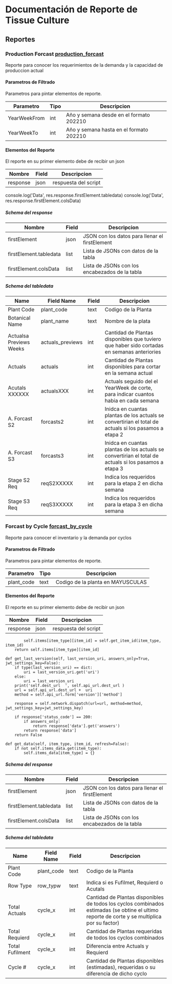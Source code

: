 
# Documentación de Reporte de Tissue Culture

## Reportes

### Production Forcast [production_forcast](https://ms.linkaform.com/servicos/tissueculture/production_forcast.html)

Reporte para conocer los requerimientos de la demanda y la capacidad de produccion actual

#### Parametros de Filtrado

Parametros para pintar elementos de reporte.

|Parametro|Tipo|Descripcion|
|---|---|---|
|YearWeekFrom|int|Año y semana desde en el formato 202210 |
|YearWeekTo|int|Año y semana hasta en el formato 202210 |

#### Elementos del Reporte


El reporte en su primer elemento debe de recibir un json

|Nombre|Field|Descripcion|
|---|---|---|
|response|json|respuesta del script|


console.log('Data', res.response.firstElement.tabledata)
console.log('Data', res.response.firstElement.colsData)

##### Schema del response

|Nombre|Field|Descripcion|
|---|---|---|
|firstElement|json|JSON con los datos para llenar el firstElement|
|firstElement.tabledata|list|Lista de JSONs con datos de la tabla|
|firstElement.colsData|list|Lista de JSONs con los encabezados de la tabla|

##### Schema del tabledata

|Name|Field Name|Field|Descripcion|
|---|---|---|---|
|Plant Code| plant_code|text|Codigo de la Planta|
|Botanical Name|plant_name|text|Nombre de la plata|
|Actualsa Previews Weeks | actuals_previews|int|Cantidad de Plantas disponibles que tuviero que haber sido cortadas en semanas anteriories|
|Actuals | actuals|int|Cantidad de Plantas disponibles para cortar en la semana actual|
|Acutals XXXXXX |actualsXXX|int|Actuals seguido del el YearWeek de corte, para indicar cuantos habia en cada semana|
|A. Forcast S2|forcasts2|int|Inidca en cuantas plantas de los actuals se convertirian el total de actuals si los pasamos a etapa 2|
|A. Forcast S3|forcasts3|int|Inidca en cuantas plantas de los actuals se convertirian el total de actuals si los pasamos a etapa 3|
|Stage S2 Req|reqS2XXXXX|int|Indica los requeridos para la etapa 2 en dicha semana|
|Stage S3 Req|reqS3XXXXX|int|Indica los requeridos para la etapa 3 en dicha semana|


### Forcast by Cycle [forcast_by_cycle](https://ms.linkaform.com/servicos/tissueculture/forcast_by_cycle.html)

Reporte para conocer el inventario y la demanda por cyclos

#### Parametros de Filtrado

Parametros para pintar elementos de reporte.

|Parametro|Tipo|Descripcion|
|---|---|---|
|plant_code|text|Codigo de la planta en MAYUSCULAS |

#### Elementos del Reporte


El reporte en su primer elemento debe de recibir un json

|Nombre|Field|Descripcion|
|---|---|---|
|response|json|respuesta del script|
            self.items[item_type][item_id] = self.get_item_id(item_type, item_id)
        return self.items[item_type][item_id]

    def get_last_version(self, last_version_uri, answers_only=True, jwt_settings_key=False):
        if type(last_version_uri) == dict:
            uri = last_version_uri.get('uri')
        else:
            uri = last_version_uri
        print('self.dest_url  ', self.api_url.dest_url )
        url = self.api_url.dest_url +  uri
        method = self.api_url.form['version']['method']

        response = self.network.dispatch(url=url, method=method, jwt_settings_key=jwt_settings_key)

        if response['status_code'] == 200:
            if answers_only:
                return response['data'].get('answers')
            return response['data']
        return False

    def get_data(self, item_type, item_id, refresh=False):
        if not self.items_data.get(item_type):
            self.items_data[item_type] = {}

##### Schema del response

|Nombre|Field|Descripcion|
|---|---|---|
|firstElement|json|JSON con los datos para llenar el firstElement|
|firstElement.tabledata|list|Lista de JSONs con datos de la tabla|
|firstElement.colsData|list|Lista de JSONs con los encabezados de la tabla|

##### Schema del tabledata

|Name|Field Name|Field|Descripcion|
|---|---|---|---|
|Plant Code| plant_code|text|Codigo de la Planta|
|Row Type | row_typw|text|Indica si es Fufilmet, Requierd o Acutals|
|Total Actuals | cycle_x|int|Cantidad de Plantas disponibles de todos los cyclos combinados estimadas (se obtine el ultimo reporte de corte y se multiplica por su factor)|
|Total Requierd | cycle_x|int|Cantidad de Plantas requeridas de todos los cyclos combinados|
|Total Fufilment | cycle_x|int|Diferencia entre Actuals y Requierd|
|Cycle # | cycle_x|int|Cantidad de Plantas disponibles (estimadas), requeridas o su diferencia de dicho cyclo|
